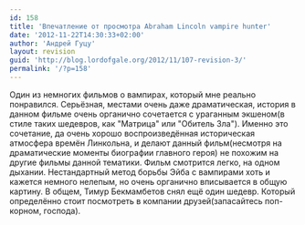 ```yaml
---
id: 158
title: 'Впечатление от просмотра Abraham Lincoln vampire hunter'
date: '2012-11-22T14:30:33+02:00'
author: 'Андрей Гуцу'
layout: revision
guid: 'http://blog.lordofgale.org/2012/11/107-revision-3/'
permalink: '/?p=158'
---
```


Один из немногих фильмов о вампирах, который мне реально понравился. Серьёзная, местами очень даже драматическая, история в данном фильме очень органично сочетается с ураганным экшеном(в стиле таких шедевров, как "Матрица" или "Обитель Зла"). Именно это сочетание, да очень хорошо воспроизведённая историческая атмосфера времён Линкольна, и делают данный фильм(несмотря на драматические моменты биографии главного героя) не похожим на другие фильмы данной тематики. Фильм смотрится легко, на одном дыхании. Нестандартный метод борьбы Эйба с вампирами хоть и кажется немного нелепым, но очень органично вписывается в общую картину. В общем, Тимур Бекмамбетов снял ещё один шедевр. Который определённо стоит посмотреть в компании друзей(запасайтесь поп-корном, господа).